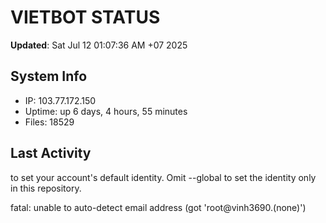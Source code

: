 # VIETBOT STATUS
**Updated**: Sat Jul 12 01:07:36 AM +07 2025

## System Info
- IP: 103.77.172.150
- Uptime: up 6 days, 4 hours, 55 minutes
- Files: 18529

## Last Activity

to set your account's default identity.
Omit --global to set the identity only in this repository.

fatal: unable to auto-detect email address (got 'root@vinh3690.(none)')

